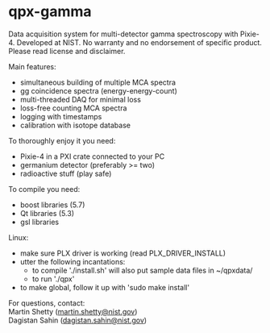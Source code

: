 # qpx-gamma

Data acquisition system for multi-detector gamma spectroscopy with Pixie-4.
Developed at NIST. No warranty and no endorsement of specific product. Please read license and disclaimer.

Main features:
* simultaneous building of multiple MCA spectra
* gg coincidence spectra (energy-energy-count)
* multi-threaded DAQ for minimal loss
* loss-free counting MCA spectra
* logging with timestamps
* calibration with isotope database

To thoroughly enjoy it you need:
* Pixie-4 in a PXI crate connected to your PC
* germanium detector (preferably >= two)
* radioactive stuff (play safe)

To compile you need:
* boost libraries (5.7)
* Qt libraries (5.3)
* gsl libraries

Linux:
* make sure PLX driver is working (read PLX_DRIVER_INSTALL)
* utter the following incantations:
  - to compile './install.sh' will also put sample data files in ~/qpxdata/
  - to run './qpx'
* to make global, follow it up with 'sudo make install'

For questions, contact:
<br>   Martin Shetty (martin.shetty@nist.gov)
<br>   Dagistan Sahin (dagistan.sahin@nist.gov)